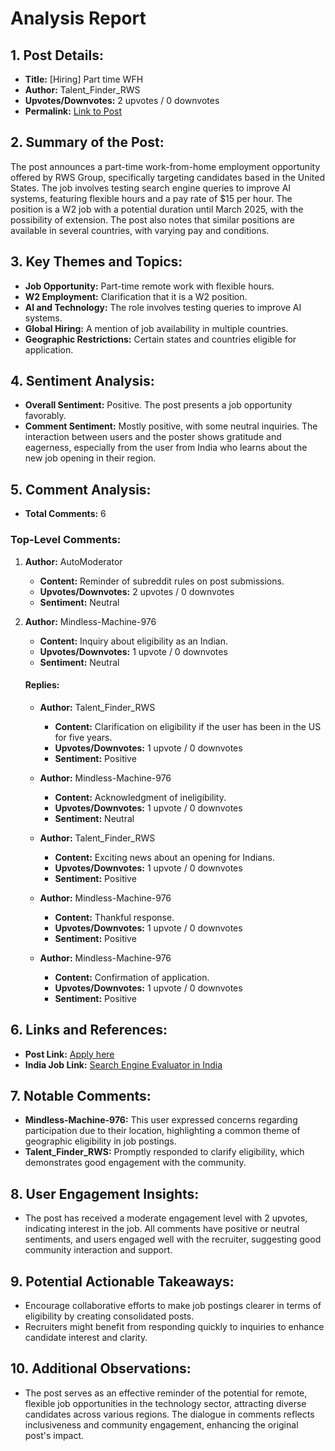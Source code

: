# Analysis Report

## 1. Post Details:
- **Title:** [Hiring] Part time WFH
- **Author:** Talent_Finder_RWS
- **Upvotes/Downvotes:** 2 upvotes / 0 downvotes
- **Permalink:** [Link to Post](https://www.reddit.com/r/MachineLearningJobs/comments/1hdf3dj/hiring_part_time_wfh/)

## 2. Summary of the Post:
The post announces a part-time work-from-home employment opportunity offered by RWS Group, specifically targeting candidates based in the United States. The job involves testing search engine queries to improve AI systems, featuring flexible hours and a pay rate of $15 per hour. The position is a W2 job with a potential duration until March 2025, with the possibility of extension. The post also notes that similar positions are available in several countries, with varying pay and conditions.

## 3. Key Themes and Topics:
- **Job Opportunity:** Part-time remote work with flexible hours.
- **W2 Employment:** Clarification that it is a W2 position.
- **AI and Technology:** The role involves testing queries to improve AI systems.
- **Global Hiring:** A mention of job availability in multiple countries.
- **Geographic Restrictions:** Certain states and countries eligible for application.

## 4. Sentiment Analysis:
- **Overall Sentiment:** Positive. The post presents a job opportunity favorably.
- **Comment Sentiment:** Mostly positive, with some neutral inquiries. The interaction between users and the poster shows gratitude and eagerness, especially from the user from India who learns about the new job opening in their region.

## 5. Comment Analysis:
- **Total Comments:** 6

### Top-Level Comments:
1. **Author:** AutoModerator
   - **Content:** Reminder of subreddit rules on post submissions.
   - **Upvotes/Downvotes:** 2 upvotes / 0 downvotes
   - **Sentiment:** Neutral

2. **Author:** Mindless-Machine-976
   - **Content:** Inquiry about eligibility as an Indian.
   - **Upvotes/Downvotes:** 1 upvote / 0 downvotes
   - **Sentiment:** Neutral

   #### Replies:
   - **Author:** Talent_Finder_RWS
     - **Content:** Clarification on eligibility if the user has been in the US for five years.
     - **Upvotes/Downvotes:** 1 upvote / 0 downvotes
     - **Sentiment:** Positive

   - **Author:** Mindless-Machine-976
     - **Content:** Acknowledgment of ineligibility.
     - **Upvotes/Downvotes:** 1 upvote / 0 downvotes
     - **Sentiment:** Neutral
   
   - **Author:** Talent_Finder_RWS
     - **Content:** Exciting news about an opening for Indians.
     - **Upvotes/Downvotes:** 1 upvote / 0 downvotes
     - **Sentiment:** Positive
   
   - **Author:** Mindless-Machine-976
     - **Content:** Thankful response.
     - **Upvotes/Downvotes:** 1 upvote / 0 downvotes
     - **Sentiment:** Positive

   - **Author:** Mindless-Machine-976
     - **Content:** Confirmation of application.
     - **Upvotes/Downvotes:** 1 upvote / 0 downvotes
     - **Sentiment:** Positive

## 6. Links and References:
- **Post Link:** [Apply here](https://jobs.lever.co/rws/c276a67a-afd3-4546-8f0d-a2d6d29f670d?lever-origin=applied&amp;lever-source%5B%5D=Reddit)
- **India Job Link:** [Search Engine Evaluator in India](https://vendorrelations-rws.icims.com/jobs/3549/search-engine-evaluator-for-ai-models-%7C-english-(india)-and-english-%7C-remote,-part-time,-work-from-home/job?utm_source=Reddit&amp;utm_medium=job&amp;utm_campaign=Callisto&amp;utm_content=India)

## 7. Notable Comments:
- **Mindless-Machine-976:** This user expressed concerns regarding participation due to their location, highlighting a common theme of geographic eligibility in job postings.
- **Talent_Finder_RWS:** Promptly responded to clarify eligibility, which demonstrates good engagement with the community.

## 8. User Engagement Insights:
- The post has received a moderate engagement level with 2 upvotes, indicating interest in the job. All comments have positive or neutral sentiments, and users engaged well with the recruiter, suggesting good community interaction and support.

## 9. Potential Actionable Takeaways:
- Encourage collaborative efforts to make job postings clearer in terms of eligibility by creating consolidated posts.
- Recruiters might benefit from responding quickly to inquiries to enhance candidate interest and clarity.

## 10. Additional Observations:
- The post serves as an effective reminder of the potential for remote, flexible job opportunities in the technology sector, attracting diverse candidates across various regions. The dialogue in comments reflects inclusiveness and community engagement, enhancing the original post's impact.